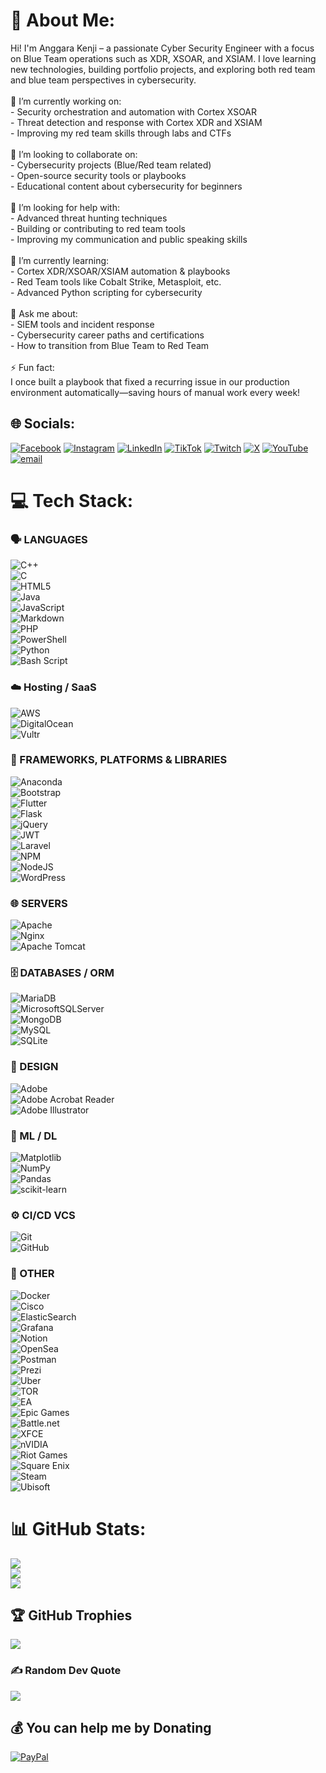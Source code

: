 # 💫 About Me:
Hi! I'm Anggara Kenji – a passionate Cyber Security Engineer with a focus on Blue Team operations such as XDR, XSOAR, and XSIAM. I love learning new technologies, building portfolio projects, and exploring both red team and blue team perspectives in cybersecurity.<br><br>🔭 I’m currently working on:<br>- Security orchestration and automation with Cortex XSOAR<br>- Threat detection and response with Cortex XDR and XSIAM<br>- Improving my red team skills through labs and CTFs<br><br>👯 I’m looking to collaborate on:<br>- Cybersecurity projects (Blue/Red team related)<br>- Open-source security tools or playbooks<br>- Educational content about cybersecurity for beginners<br><br>🤝 I’m looking for help with:<br>- Advanced threat hunting techniques<br>- Building or contributing to red team tools<br>- Improving my communication and public speaking skills<br><br>🌱 I’m currently learning:<br>- Cortex XDR/XSOAR/XSIAM automation & playbooks<br>- Red Team tools like Cobalt Strike, Metasploit, etc.<br>- Advanced Python scripting for cybersecurity<br><br>💬 Ask me about:<br>- SIEM tools and incident response<br>- Cybersecurity career paths and certifications<br>- How to transition from Blue Team to Red Team<br><br>⚡ Fun fact:<br>I once built a playbook that fixed a recurring issue in our production environment automatically—saving hours of manual work every week!


## 🌐 Socials:
[![Facebook](https://img.shields.io/badge/Facebook-%231877F2.svg?logo=Facebook&logoColor=white)](https://facebook.com/kenji.anggara) [![Instagram](https://img.shields.io/badge/Instagram-%23E4405F.svg?logo=Instagram&logoColor=white)](https://instagram.com/kenjii.anggara) [![LinkedIn](https://img.shields.io/badge/LinkedIn-%230077B5.svg?logo=linkedin&logoColor=white)](https://linkedin.com/in/anggara-kenji) [![TikTok](https://img.shields.io/badge/TikTok-%23000000.svg?logo=TikTok&logoColor=white)](https://tiktok.com/@kenjianggara) [![Twitch](https://img.shields.io/badge/Twitch-%239146FF.svg?logo=Twitch&logoColor=white)](https://twitch.tv/Kenji179) [![X](https://img.shields.io/badge/X-black.svg?logo=X&logoColor=white)](https://x.com/kenjianggara) [![YouTube](https://img.shields.io/badge/YouTube-%23FF0000.svg?logo=YouTube&logoColor=white)](https://youtube.com/@anggarakenji) [![email](https://img.shields.io/badge/Email-D14836?logo=gmail&logoColor=white)](mailto:kenjianggara@linuxmail.org) 

# 💻 Tech Stack:
### 🗣 LANGUAGES
![C++](https://img.shields.io/badge/c++-%2300599C.svg?style=plastic&logo=c%2B%2B&logoColor=white)  
![C](https://img.shields.io/badge/c-%2300599C.svg?style=plastic&logo=c&logoColor=white)  
![HTML5](https://img.shields.io/badge/html5-%23E34F26.svg?style=plastic&logo=html5&logoColor=white)  
![Java](https://img.shields.io/badge/java-%23ED8B00.svg?style=plastic&logo=openjdk&logoColor=white)  
![JavaScript](https://img.shields.io/badge/javascript-%23323330.svg?style=plastic&logo=javascript&logoColor=%23F7DF1E)  
![Markdown](https://img.shields.io/badge/markdown-%23000000.svg?style=plastic&logo=markdown&logoColor=white)  
![PHP](https://img.shields.io/badge/php-%23777BB4.svg?style=plastic&logo=php&logoColor=white)  
![PowerShell](https://img.shields.io/badge/PowerShell-%235391FE.svg?style=plastic&logo=powershell&logoColor=white)  
![Python](https://img.shields.io/badge/python-3670A0?style=plastic&logo=python&logoColor=ffdd54)  
![Bash Script](https://img.shields.io/badge/bash_script-%23121011.svg?style=plastic&logo=gnu-bash&logoColor=white)  
### ☁️ Hosting / SaaS
![AWS](https://img.shields.io/badge/AWS-%23FF9900.svg?style=plastic&logo=amazon-aws&logoColor=white)  
![DigitalOcean](https://img.shields.io/badge/DigitalOcean-%230167ff.svg?style=plastic&logo=digitalOcean&logoColor=white)  
![Vultr](https://img.shields.io/badge/Vultr-007BFC.svg?style=plastic&logo=vultr)  
### 🧱 FRAMEWORKS, PLATFORMS & LIBRARIES
![Anaconda](https://img.shields.io/badge/Anaconda-%2344A833.svg?style=plastic&logo=anaconda&logoColor=white)  
![Bootstrap](https://img.shields.io/badge/bootstrap-%238511FA.svg?style=plastic&logo=bootstrap&logoColor=white)  
![Flutter](https://img.shields.io/badge/Flutter-%2302569B.svg?style=plastic&logo=Flutter&logoColor=white)  
![Flask](https://img.shields.io/badge/flask-%23000.svg?style=plastic&logo=flask&logoColor=white)  
![jQuery](https://img.shields.io/badge/jquery-%230769AD.svg?style=plastic&logo=jquery&logoColor=white)  
![JWT](https://img.shields.io/badge/JWT-black?style=plastic&logo=JSON%20web%20tokens)  
![Laravel](https://img.shields.io/badge/laravel-%23FF2D20.svg?style=plastic&logo=laravel&logoColor=white)  
![NPM](https://img.shields.io/badge/NPM-%23CB3837.svg?style=plastic&logo=npm&logoColor=white)  
![NodeJS](https://img.shields.io/badge/node.js-6DA55F?style=plastic&logo=node.js&logoColor=white)  
![WordPress](https://img.shields.io/badge/WordPress-%23117AC9.svg?style=plastic&logo=WordPress&logoColor=white)  
### 🌐 SERVERS
![Apache](https://img.shields.io/badge/apache-%23D42029.svg?style=plastic&logo=apache&logoColor=white)  
![Nginx](https://img.shields.io/badge/nginx-%23009639.svg?style=plastic&logo=nginx&logoColor=white)  
![Apache Tomcat](https://img.shields.io/badge/apache%20tomcat-%23F8DC75.svg?style=plastic&logo=apache-tomcat&logoColor=black)  
### 🗄️ DATABASES / ORM
![MariaDB](https://img.shields.io/badge/MariaDB-003545?style=plastic&logo=mariadb&logoColor=white)  
![MicrosoftSQLServer](https://img.shields.io/badge/Microsoft%20SQL%20Server-CC2927?style=plastic&logo=microsoft%20sql%20server&logoColor=white)  
![MongoDB](https://img.shields.io/badge/MongoDB-%234ea94b.svg?style=plastic&logo=mongodb&logoColor=white)  
![MySQL](https://img.shields.io/badge/mysql-4479A1.svg?style=plastic&logo=mysql&logoColor=white)  
![SQLite](https://img.shields.io/badge/sqlite-%2307405e.svg?style=plastic&logo=sqlite&logoColor=white)  
### 🎨 DESIGN
![Adobe](https://img.shields.io/badge/adobe-%23FF0000.svg?style=plastic&logo=adobe&logoColor=white)  
![Adobe Acrobat Reader](https://img.shields.io/badge/Adobe%20Acrobat%20Reader-EC1C24.svg?style=plastic&logo=Adobe%20Acrobat%20Reader&logoColor=white)  
![Adobe Illustrator](https://img.shields.io/badge/adobe%20illustrator-%23FF9A00.svg?style=plastic&logo=adobe%20illustrator&logoColor=white)  
### 🧠 ML / DL
![Matplotlib](https://img.shields.io/badge/Matplotlib-%23ffffff.svg?style=plastic&logo=Matplotlib&logoColor=black)  
![NumPy](https://img.shields.io/badge/numpy-%23013243.svg?style=plastic&logo=numpy&logoColor=white)  
![Pandas](https://img.shields.io/badge/pandas-%23150458.svg?style=plastic&logo=pandas&logoColor=white)  
![scikit-learn](https://img.shields.io/badge/scikit--learn-%23F7931E.svg?style=plastic&logo=scikit-learn&logoColor=white)  
### ⚙️ CI/CD VCS
![Git](https://img.shields.io/badge/git-%23F05033.svg?style=plastic&logo=git&logoColor=white)  
![GitHub](https://img.shields.io/badge/github-%23121011.svg?style=plastic&logo=github&logoColor=white) 
### 🧩 OTHER
![Docker](https://img.shields.io/badge/docker-%230db7ed.svg?style=plastic&logo=docker&logoColor=white)  
![Cisco](https://img.shields.io/badge/cisco-%23049fd9.svg?style=plastic&logo=cisco&logoColor=black)  
![ElasticSearch](https://img.shields.io/badge/-ElasticSearch-005571?style=plastic&logo=elasticsearch)  
![Grafana](https://img.shields.io/badge/grafana-%23F46800.svg?style=plastic&logo=grafana&logoColor=white)  
![Notion](https://img.shields.io/badge/Notion-%23000000.svg?style=plastic&logo=notion&logoColor=white)  
![OpenSea](https://img.shields.io/badge/OpenSea-%232081E2.svg?style=plastic&logo=opensea&logoColor=white)  
![Postman](https://img.shields.io/badge/Postman-FF6C37?style=plastic&logo=postman&logoColor=white)  
![Prezi](https://img.shields.io/badge/Prezi-%23000000.svg?style=plastic&logo=Prezi&logoColor=white)  
![Uber](https://img.shields.io/badge/Uber-%23000000.svg?style=plastic&logo=Uber&logoColor=white)  
![TOR](https://img.shields.io/badge/tor-%237E4798.svg?style=plastic&logo=tor-project&logoColor=white)  
![EA](https://img.shields.io/badge/ea-%23000000.svg?style=plastic&logo=ea&logoColor=white)  
![Epic Games](https://img.shields.io/badge/epicgames-%23313131.svg?style=plastic&logo=epicgames&logoColor=white)  
![Battle.net](https://img.shields.io/badge/battle.net-%2300AEFF.svg?style=plastic&logo=battle.net&logoColor=white)  
![XFCE](https://img.shields.io/badge/XFCE-%232284F2.svg?style=plastic&logo=xfce&logoColor=white)  
![nVIDIA](https://img.shields.io/badge/nVIDIA-%2376B900.svg?style=plastic&logo=nVIDIA&logoColor=white)  
![Riot Games](https://img.shields.io/badge/riotgames-D32936.svg?style=plastic&logo=riotgames&logoColor=white)  
![Square Enix](https://img.shields.io/badge/SquareEnix-%23ED1C24.svg?style=plastic&logo=SquareEnix&logoColor=white)  
![Steam](https://img.shields.io/badge/steam-%23000000.svg?style=plastic&logo=steam&logoColor=white)  
![Ubisoft](https://img.shields.io/badge/Ubisoft-%23F5F5F5.svg?style=plastic&logo=Ubisoft&logoColor=black)  

# 📊 GitHub Stats:
![](https://github-readme-stats.vercel.app/api?username=kenjianggara&theme=tokyonight&hide_border=false&include_all_commits=true&count_private=false)<br/>
![](https://nirzak-streak-stats.vercel.app/?user=kenjianggara&theme=tokyonight&hide_border=false)<br/>
![](https://github-readme-stats.vercel.app/api/top-langs/?username=kenjianggara&theme=tokyonight&hide_border=false&include_all_commits=true&count_private=false&layout=compact)

## 🏆 GitHub Trophies
![](https://github-profile-trophy.vercel.app/?username=kenjianggara&theme=tokyonight&no-frame=true&no-bg=true&margin-w=4)

### ✍️ Random Dev Quote
![](https://quotes-github-readme.vercel.app/api?type=horizontal&theme=tokyonight)

  ## 💰 You can help me by Donating
  [![PayPal](https://img.shields.io/badge/PayPal-00457C?style=for-the-badge&logo=paypal&logoColor=white)](https://paypal.me/kenji179 ) 

  
<!-- Proudly created with GPRM ( https://gprm.itsvg.in ) -->
